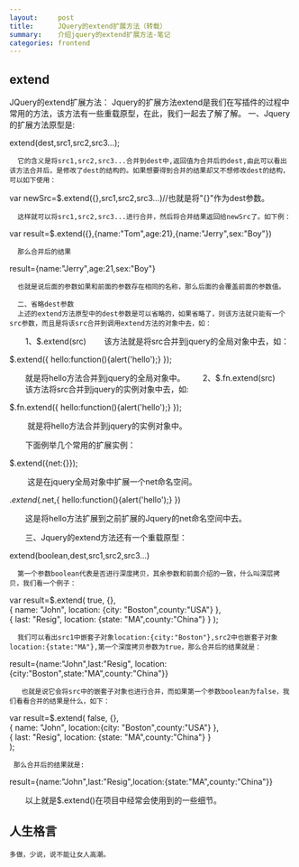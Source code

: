 ```yaml
---
layout:     post
title:      JQuery的extend扩展方法（转载）      
summary:    介绍jquery的extend扩展方法-笔记
categories: frontend
---
```


## extend




> 
JQuery的extend扩展方法：
      Jquery的扩展方法extend是我们在写插件的过程中常用的方法，该方法有一些重载原型，在此，我们一起去了解了解。
      一、Jquery的扩展方法原型是:　　　

 extend(dest,src1,src2,src3...);

      它的含义是将src1,src2,src3...合并到dest中,返回值为合并后的dest,由此可以看出该方法合并后，是修改了dest的结构的。如果想要得到合并的结果却又不想修改dest的结构，可以如下使用：

  var newSrc=$.extend({},src1,src2,src3...)//也就是将"{}"作为dest参数。

      这样就可以将src1,src2,src3...进行合并，然后将合并结果返回给newSrc了。如下例：

var result=$.extend({},{name:"Tom",age:21},{name:"Jerry",sex:"Boy"})
 

      那么合并后的结果

  result={name:"Jerry",age:21,sex:"Boy"}

      也就是说后面的参数如果和前面的参数存在相同的名称，那么后面的会覆盖前面的参数值。

      二、省略dest参数
      上述的extend方法原型中的dest参数是可以省略的，如果省略了，则该方法就只能有一个src参数，而且是将该src合并到调用extend方法的对象中去，如：
 　　1、$.extend(src)
 　　该方法就是将src合并到jquery的全局对象中去，如：

 $.extend({
  hello:function(){alert('hello');}
  });

 　　就是将hello方法合并到jquery的全局对象中。
 　　2、$.fn.extend(src)
 　　该方法将src合并到jquery的实例对象中去，如:

 $.fn.extend({
  hello:function(){alert('hello');}
 });
 

　　 就是将hello方法合并到jquery的实例对象中。

 　　下面例举几个常用的扩展实例：

$.extend({net:{}});
 

　　 这是在jquery全局对象中扩展一个net命名空间。

  $.extend($.net,{
   hello:function(){alert('hello');}
  })

  　　这是将hello方法扩展到之前扩展的Jquery的net命名空间中去。

 　　三、Jquery的extend方法还有一个重载原型：  

extend(boolean,dest,src1,src2,src3...)

      第一个参数boolean代表是否进行深度拷贝，其余参数和前面介绍的一致，什么叫深层拷贝，我们看一个例子：

var result=$.extend( true,  {},  
    { name: "John", location: {city: "Boston",county:"USA"} },  
    { last: "Resig", location: {state: "MA",county:"China"} } ); 

      我们可以看出src1中嵌套子对象location:{city:"Boston"},src2中也嵌套子对象location:{state:"MA"},第一个深度拷贝参数为true，那么合并后的结果就是： 

result={name:"John",last:"Resig",
        location:{city:"Boston",state:"MA",county:"China"}}
 

       也就是说它会将src中的嵌套子对象也进行合并，而如果第一个参数boolean为false，我们看看合并的结果是什么，如下：

var result=$.extend( false, {},  
{ name: "John", location:{city: "Boston",county:"USA"} },  
{ last: "Resig", location: {state: "MA",county:"China"} }  
                    ); 

     那么合并后的结果就是:

  result={name:"John",last:"Resig",location:{state:"MA",county:"China"}}
 

　　以上就是$.extend()在项目中经常会使用到的一些细节。


## 人生格言

```
多做，少说，说不能让女人高潮。

```